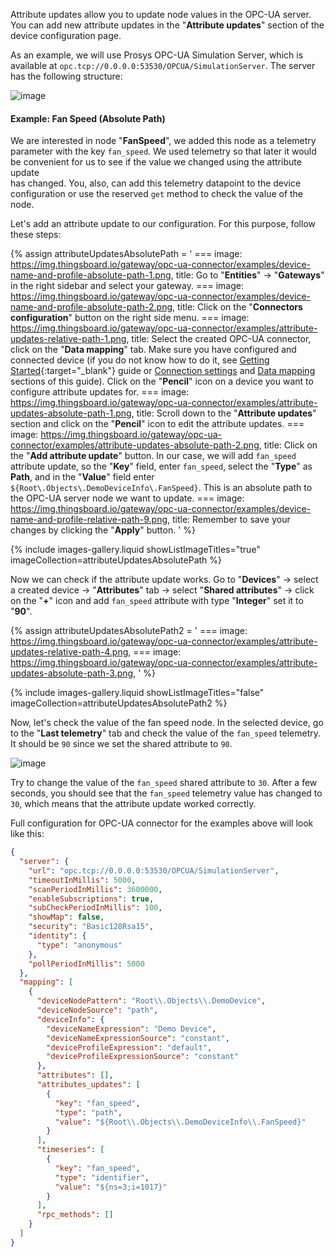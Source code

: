 Attribute updates allow you to update node values in the OPC-UA server. 
You can add new attribute updates in the "**Attribute updates**" section of the device configuration page.

As an example, we will use Prosys OPC-UA Simulation Server, which is available at `opc.tcp://0.0.0.0:53530/OPCUA/SimulationServer`.
The server has the following structure:

![image](https://img.thingsboard.io/gateway/opc-ua-connector/examples/opc-ua-server-structure-overview-4.png)

#### Example: Fan Speed (Absolute Path)

We are interested in node "**FanSpeed**", we added this node as a telemetry parameter with the key `fan_speed`. We used 
telemetry so that later it would be convenient for us to see if the value we changed using the attribute update  
has changed. You, also, can add this telemetry datapoint to the device configuration or use the reserved `get` method 
to check the value of the node.

Let's add an attribute update to our configuration. For this purpose, follow these steps:

{% assign attributeUpdatesAbsolutePath = '
    ===
        image: https://img.thingsboard.io/gateway/opc-ua-connector/examples/device-name-and-profile-absolute-path-1.png,
        title: Go to "**Entities**" → "**Gateways**" in the right sidebar and select your gateway.
    ===
        image: https://img.thingsboard.io/gateway/opc-ua-connector/examples/device-name-and-profile-absolute-path-2.png,
        title: Click on the "**Connectors configuration**" button on the right side menu.
    ===
        image: https://img.thingsboard.io/gateway/opc-ua-connector/examples/attribute-updates-relative-path-1.png,
        title: Select the created OPC-UA connector, click on the "**Data mapping**" tab. Make sure you have configured and connected device (if you do not know how to do it, see [Getting Started](/docs/iot-gateway/getting-started/?connectorsCreation=opcua){:target="_blank"} guide or [Connection settings](/docs/iot-gateway/config/opc-ua/#connection-settings) and [Data mapping](/docs/iot-gateway/config/opc-ua/#data-mapping) sections of this guide). Click on the "**Pencil**" icon on a device you want to configure attribute updates for.
    ===
        image: https://img.thingsboard.io/gateway/opc-ua-connector/examples/attribute-updates-absolute-path-1.png,
        title: Scroll down to the "**Attribute updates**" section and click on the "**Pencil**" icon to edit the attribute updates.
    ===
        image: https://img.thingsboard.io/gateway/opc-ua-connector/examples/attribute-updates-absolute-path-2.png,
        title: Click on the "**Add attribute update**" button. In our case, we will add `fan_speed` attribute update, so the "**Key**" field, enter `fan_speed`, select the "**Type**" as **Path**, and in the "**Value**" field enter `${Root\.Objects\.DemoDeviceInfo\.FanSpeed}`. This is an absolute path to the OPC-UA server node we want to update.
    ===
        image: https://img.thingsboard.io/gateway/opc-ua-connector/examples/device-name-and-profile-relative-path-9.png,
        title: Remember to save your changes by clicking the "**Apply**" button.
'
%}

{% include images-gallery.liquid showListImageTitles="true" imageCollection=attributeUpdatesAbsolutePath %}

Now we can check if the attribute update works. Go to "**Devices**" → select a created device → "**Attributes**" tab → 
select "**Shared attributes**" → click on the "**+**" icon and add `fan_speed` attribute with type "**Integer**" set it 
to "**90**".

{% assign attributeUpdatesAbsolutePath2 = '
    ===
        image: https://img.thingsboard.io/gateway/opc-ua-connector/examples/attribute-updates-relative-path-4.png,
    ===
        image: https://img.thingsboard.io/gateway/opc-ua-connector/examples/attribute-updates-absolute-path-3.png,
'
%}

{% include images-gallery.liquid showListImageTitles="false" imageCollection=attributeUpdatesAbsolutePath2 %}

Now, let's check the value of the fan speed node. In the selected device, go to the "**Last telemetry**" tab and check the 
value of the `fan_speed` telemetry. It should be `90` since we set the shared attribute to `90`.

![image](https://img.thingsboard.io/gateway/opc-ua-connector/examples/result-device-overview-3.png)

Try to change the value of the `fan_speed` shared attribute to `30`. After a few seconds, you should see that the
`fan_speed` telemetry value has changed to `30`, which means that the attribute update worked correctly.

Full configuration for OPC-UA connector for the examples above will look like this:

```json
{
  "server": {
    "url": "opc.tcp://0.0.0.0:53530/OPCUA/SimulationServer",
    "timeoutInMillis": 5000,
    "scanPeriodInMillis": 3600000,
    "enableSubscriptions": true,
    "subCheckPeriodInMillis": 100,
    "showMap": false,
    "security": "Basic128Rsa15",
    "identity": {
      "type": "anonymous"
    },
    "pollPeriodInMillis": 5000
  },
  "mapping": [
    {
      "deviceNodePattern": "Root\\.Objects\\.DemoDevice",
      "deviceNodeSource": "path",
      "deviceInfo": {
        "deviceNameExpression": "Demo Device",
        "deviceNameExpressionSource": "constant",
        "deviceProfileExpression": "default",
        "deviceProfileExpressionSource": "constant"
      },
      "attributes": [],
      "attributes_updates": [
        {
          "key": "fan_speed",
          "type": "path",
          "value": "${Root\\.Objects\\.DemoDeviceInfo\\.FanSpeed}"
        }
      ],
      "timeseries": [
        {
          "key": "fan_speed",
          "type": "identifier",
          "value": "${ns=3;i=1017}"
        }
      ],
      "rpc_methods": []
    }
  ]
}
```
